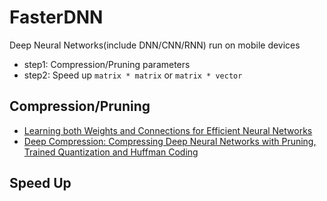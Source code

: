# FasterDNN
Deep Neural Networks(include DNN/CNN/RNN) run on mobile devices

* step1: Compression/Pruning parameters
* step2: Speed up `matrix * matrix` or `matrix * vector`


## Compression/Pruning
* [Learning both Weights and Connections for Efficient Neural Networks](http://arxiv.org/abs/1506.02626)
* [Deep Compression: Compressing Deep Neural Networks with Pruning, Trained Quantization and Huffman Coding](http://arxiv.org/abs/1510.00149)


## Speed Up


